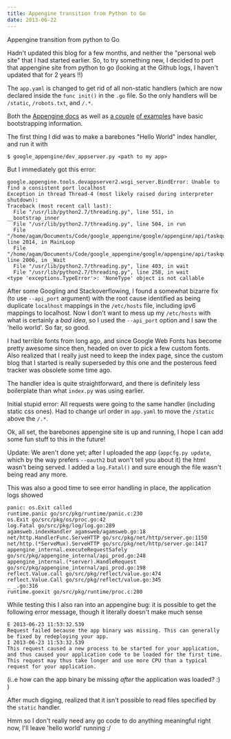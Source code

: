 ```yaml
---
title: Appengine transition from Python to Go
date: 2013-06-22
---
```


Appengine transition from python to Go

Hadn't updated this blog for a few months, and neither the "personal web site" that I had started earlier. So, to try something new, I decided to port that appengine site from python to go (looking at the Github logs, I haven't updated that for 2 years !!)


The `app.yaml` is changed to get rid of all non-static handlers (which are now declared inside the `func init()` in the `.go` file. So the only handlers will be `/static`, `/robots.txt`, and `/.*`.

Both the [Appengine docs](https://developers.google.com/appengine/docs/go/) as well as [a couple](http://cuddle.googlecode.com/hg/talk/index.html) [of examples](http://jan.newmarch.name/go/chinese/chapter-chinese.html) have basic bootstrapping information.

The first thing I did was to make a barebones "Hello World" index handler, and run it with

```shell
$ google_appengine/dev_appserver.py <path to my app>
```

But I immediately got this error:

```shell
google.appengine.tools.devappserver2.wsgi_server.BindError: Unable to find a consistent port localhost
Exception in thread Thread-4 (most likely raised during interpreter shutdown):
Traceback (most recent call last):
  File "/usr/lib/python2.7/threading.py", line 551, in __bootstrap_inner
  File "/usr/lib/python2.7/threading.py", line 504, in run
  File "/home/agam/Documents/Code/google_appengine/google/appengine/api/taskqueue/taskqueue_stub.py", line 2014, in MainLoop
  File "/home/agam/Documents/Code/google_appengine/google/appengine/api/taskqueue/taskqueue_stub.py", line 2006, in _Wait
  File "/usr/lib/python2.7/threading.py", line 403, in wait
  File "/usr/lib/python2.7/threading.py", line 258, in wait
<type 'exceptions.TypeError'>: 'NoneType' object is not callable
```

After some Googling and Stackoverflowing, I found a somewhat bizarre fix (to use `--api_port` argument) with the root cause identified as being duplicate `localhost` mappings in the `/etc/hosts` file, including ipv6 mappings to localhost. Now I don't want to mess up my `/etc/hosts` with what is certainly a _bad idea_, so I used the `--api_port` option and I saw the 'hello world'. So far, so good.

I had terrible fonts from long ago, and since Google Web Fonts has become pretty awesome since then, headed on over to pick a few custom fonts. Also realized that I really just need to keep the index page, since the custom blog that I started is really superseded by this one and the posterous feed tracker was obsolete some time ago.

The handler idea is quite straightforward, and there is definitely less boilerplate than what `index.py` was using earlier.

Initial stupid error: All requests were going to the same handler (including static css ones). Had to change url order in `app.yaml` to move the `/static` above the `/.*`.

Ok, all set, the barebones appengine site is up and running, I hope I can add some fun stuff to this in the future!

Update:
We aren't done yet; after I uploaded the app (`appcfg.py update`, which by the way prefers `--oauth2` but won't tell you about it) the html wasn't being served.
I added a `log.Fatal()` and sure enough the file wasn't being read any more.

This was also a good time to see error handling in place, the application logs showed
```
panic: os.Exit called
runtime.panic go/src/pkg/runtime/panic.c:230
os.Exit go/src/pkg/os/proc.go:42
log.Fatal go/src/pkg/log/log.go:289
agamsweb.indexHandler agamsweb/agamsweb.go:18
net/http.HandlerFunc.ServeHTTP go/src/pkg/net/http/server.go:1150
net/http.(*ServeMux).ServeHTTP go/src/pkg/net/http/server.go:1417
appengine_internal.executeRequestSafely go/src/pkg/appengine_internal/api_prod.go:248
appengine_internal.(*server).HandleRequest go/src/pkg/appengine_internal/api_prod.go:198
reflect.Value.call go/src/pkg/reflect/value.go:474
reflect.Value.Call go/src/pkg/reflect/value.go:345
_ _.go:316
runtime.goexit go/src/pkg/runtime/proc.c:280
```

While testing this I also ran into an appengine bug: it is possible to get the following error message, though it literally doesn't make much sense
```
E 2013-06-23 11:53:32.539
Request failed because the app binary was missing. This can generally be fixed by redeploying your app.
I 2013-06-23 11:53:32.539
This request caused a new process to be started for your application, and thus caused your application code to be loaded for the first time.
This request may thus take longer and use more CPU than a typical request for your application.
```
(i..e how can the app binary be missing _after_ the application was loaded? :) )

After much digging, realized that it isn't possible to read files specified by the `static` handler.

Hmm so I don't really need any go code to do anything meaningful right now, I'll leave 'hello world' running :/
